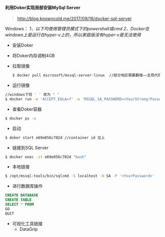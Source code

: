 #### 利用Doker实现局部安装MySql Server
> http://blog.knowncold.me/2017/09/16/docker-sql-server

Windows：
*1、以下均使用管理员模式下的powershall或cmd*
*2、Docker在windows上是运行在hyper-v上的，所以家庭版没有hyper-v是无法使用*

* 安装Doker
* 将Doker内存调制4GB
* 拉取镜像

  ``` bash  
  $ docker pull microsoft/mssql-server-linux  //部分地区需要翻墙——全局代理
  ```
* 运行镜像
``` bash  
//windows下将 ' ' 改为 " "
$ docker run -e 'ACCEPT_EULA=Y' -e 'MSSQL_SA_PASSWORD=<YourStrong!Passw0rd>' -e 'MSSQL_PID=Developer' --cap-add SYS_PTRACE -p 1401:1433 -d microsoft/mssql-server-linux
```
* 查看Doker容器
``` bash
$ docker ps -a
```
* 启动
``` bash
$ doker start e69e056c702d //container id 见上
```
* 链接到SQL Server
``` bash
$ docker exec -it e69e056c702d "bash"
```
* 本地链接
``` bash
$ /opt/mssql-tools/bin/sqlcmd -S localhost -U SA -P '<YourPassword>'
```
* 进行数据库操作
``` DDL
CREATE DATABASE
CREATE TABLE
SELECT * FROM
GO
QUIT
```
* 可视化工具链接
  * DataGrip
